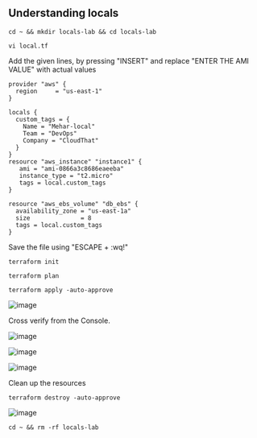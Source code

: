 ## Understanding locals 

```
cd ~ && mkdir locals-lab && cd locals-lab
```
```
vi local.tf
```
Add the given lines, by pressing "INSERT" and replace "ENTER THE AMI VALUE" with actual values
```
provider "aws" {
  region     = "us-east-1"
}

locals {
  custom_tags = {
    Name = "Mehar-local"
    Team = "DevOps"
    Company = "CloudThat"
  }
}
resource "aws_instance" "instance1" {
   ami = "ami-0866a3c8686eaeeba"
   instance_type = "t2.micro"
   tags = local.custom_tags
}

resource "aws_ebs_volume" "db_ebs" {
  availability_zone = "us-east-1a"
  size              = 8
  tags = local.custom_tags
}
```

Save the file using "ESCAPE + :wq!"
```
terraform init
```
```
terraform plan
```
```
terraform apply -auto-approve
```
![image](https://github.com/user-attachments/assets/09e789e0-3fc5-4df5-a43d-808be1dd12c3)

Cross verify from the Console.

![image](https://github.com/user-attachments/assets/3800ec92-514b-46f5-937e-260713bb19dc)

![image](https://github.com/user-attachments/assets/62e3e475-94db-4439-b4b2-4b7a6a5f2ce1)

![image](https://github.com/user-attachments/assets/295ba029-bb51-421d-9993-f790a713dc8e)


Clean up the resources
```
terraform destroy -auto-approve
```
![image](https://github.com/user-attachments/assets/f2067e98-1665-420a-a759-043f048f8b5c)

```
cd ~ && rm -rf locals-lab
```

